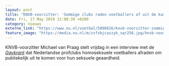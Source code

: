 ```yaml
---
layout: post
title: "KNVB-voorzitter: 'Sommige clubs raden voetballers af uit de kast te komen'"
date: Fri, 17 May 2019 12:08:39 +0200
category: nieuws
externe_link: "https://www.nu.nl/voetbal/5896626/knvb-voorzitter-sommige-clubs-raden-voetballers-af-uit-de-kast-te-komen.html"
feature_image: "https://media.nu.nl/m/zsfxbjcazzyk_sqr256.jpg/knvb-voorzitter-sommige-clubs-raden-voetballers-af-uit-de-kast-te-komen.jpg"
---
```


KNVB-voorzitter Michael van Praag stelt vrijdag in een interview met de <em><a href="http://www.degaykrant.nl/2019/05/17/michael-van-praag-knvb-ik-was-wel-uit-de-kast-gekomen/" target="_blank">Gaykrant</a> </em>dat Nederlandse profclubs homoseksuele voetballers afraden om publiekelijk uit te komen voor hun seksuele geaardheid.
